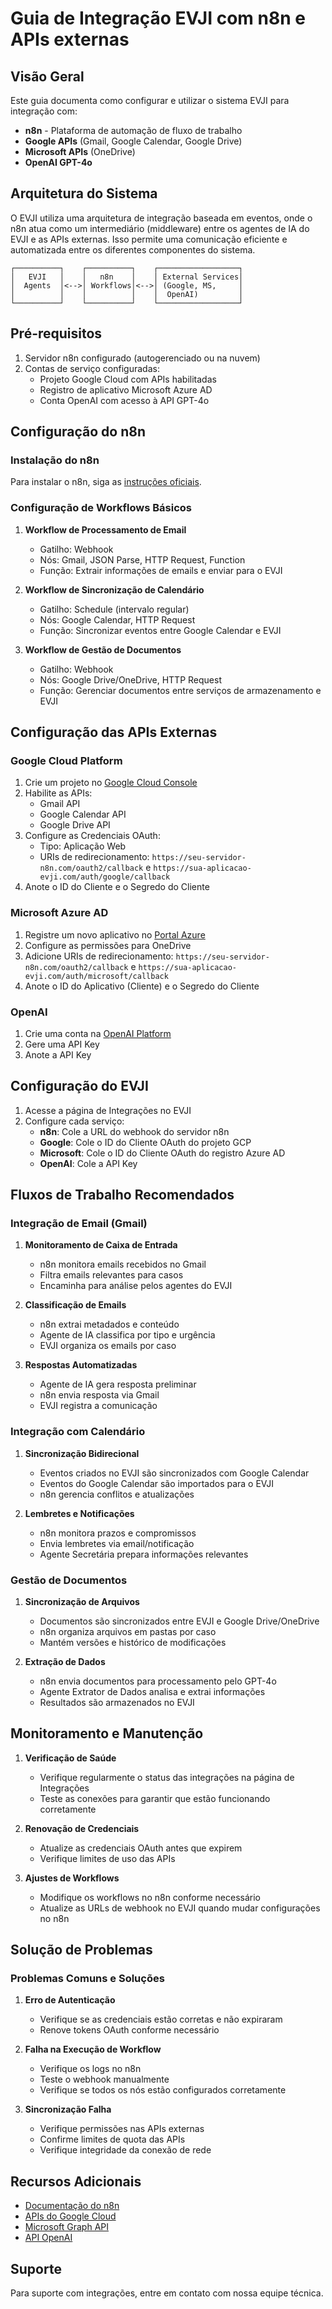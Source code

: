 
# Guia de Integração EVJI com n8n e APIs externas

## Visão Geral

Este guia documenta como configurar e utilizar o sistema EVJI para integração com:

- **n8n** - Plataforma de automação de fluxo de trabalho
- **Google APIs** (Gmail, Google Calendar, Google Drive)
- **Microsoft APIs** (OneDrive)
- **OpenAI GPT-4o**

## Arquitetura do Sistema

O EVJI utiliza uma arquitetura de integração baseada em eventos, onde o n8n atua como um intermediário (middleware) entre os agentes de IA do EVJI e as APIs externas. Isso permite uma comunicação eficiente e automatizada entre os diferentes componentes do sistema.

```
┌──────────┐    ┌──────────┐    ┌──────────────────┐
│   EVJI   │    │   n8n    │    │ External Services│
│  Agents  │<-->│ Workflows│<-->│ (Google, MS,     │
│          │    │          │    │  OpenAI)         │
└──────────┘    └──────────┘    └──────────────────┘
```

## Pré-requisitos

1. Servidor n8n configurado (autogerenciado ou na nuvem)
2. Contas de serviço configuradas:
   - Projeto Google Cloud com APIs habilitadas
   - Registro de aplicativo Microsoft Azure AD
   - Conta OpenAI com acesso à API GPT-4o

## Configuração do n8n

### Instalação do n8n

Para instalar o n8n, siga as [instruções oficiais](https://docs.n8n.io/hosting/).

### Configuração de Workflows Básicos

1. **Workflow de Processamento de Email**
   - Gatilho: Webhook
   - Nós: Gmail, JSON Parse, HTTP Request, Function
   - Função: Extrair informações de emails e enviar para o EVJI

2. **Workflow de Sincronização de Calendário**
   - Gatilho: Schedule (intervalo regular)
   - Nós: Google Calendar, HTTP Request
   - Função: Sincronizar eventos entre Google Calendar e EVJI

3. **Workflow de Gestão de Documentos**
   - Gatilho: Webhook
   - Nós: Google Drive/OneDrive, HTTP Request
   - Função: Gerenciar documentos entre serviços de armazenamento e EVJI

## Configuração das APIs Externas

### Google Cloud Platform

1. Crie um projeto no [Google Cloud Console](https://console.cloud.google.com/)
2. Habilite as APIs:
   - Gmail API
   - Google Calendar API
   - Google Drive API
3. Configure as Credenciais OAuth:
   - Tipo: Aplicação Web
   - URIs de redirecionamento: `https://seu-servidor-n8n.com/oauth2/callback` e `https://sua-aplicacao-evji.com/auth/google/callback`
4. Anote o ID do Cliente e o Segredo do Cliente

### Microsoft Azure AD

1. Registre um novo aplicativo no [Portal Azure](https://portal.azure.com/)
2. Configure as permissões para OneDrive
3. Adicione URIs de redirecionamento: `https://seu-servidor-n8n.com/oauth2/callback` e `https://sua-aplicacao-evji.com/auth/microsoft/callback`
4. Anote o ID do Aplicativo (Cliente) e o Segredo do Cliente

### OpenAI

1. Crie uma conta na [OpenAI Platform](https://platform.openai.com/)
2. Gere uma API Key
3. Anote a API Key

## Configuração do EVJI

1. Acesse a página de Integrações no EVJI
2. Configure cada serviço:
   - **n8n**: Cole a URL do webhook do servidor n8n
   - **Google**: Cole o ID do Cliente OAuth do projeto GCP
   - **Microsoft**: Cole o ID do Cliente OAuth do registro Azure AD
   - **OpenAI**: Cole a API Key

## Fluxos de Trabalho Recomendados

### Integração de Email (Gmail)

1. **Monitoramento de Caixa de Entrada**
   - n8n monitora emails recebidos no Gmail
   - Filtra emails relevantes para casos
   - Encaminha para análise pelos agentes do EVJI

2. **Classificação de Emails**
   - n8n extrai metadados e conteúdo
   - Agente de IA classifica por tipo e urgência
   - EVJI organiza os emails por caso

3. **Respostas Automatizadas**
   - Agente de IA gera resposta preliminar
   - n8n envia resposta via Gmail
   - EVJI registra a comunicação

### Integração com Calendário

1. **Sincronização Bidirecional**
   - Eventos criados no EVJI são sincronizados com Google Calendar
   - Eventos do Google Calendar são importados para o EVJI
   - n8n gerencia conflitos e atualizações

2. **Lembretes e Notificações**
   - n8n monitora prazos e compromissos
   - Envia lembretes via email/notificação
   - Agente Secretária prepara informações relevantes

### Gestão de Documentos

1. **Sincronização de Arquivos**
   - Documentos são sincronizados entre EVJI e Google Drive/OneDrive
   - n8n organiza arquivos em pastas por caso
   - Mantém versões e histórico de modificações

2. **Extração de Dados**
   - n8n envia documentos para processamento pelo GPT-4o
   - Agente Extrator de Dados analisa e extrai informações
   - Resultados são armazenados no EVJI

## Monitoramento e Manutenção

1. **Verificação de Saúde**
   - Verifique regularmente o status das integrações na página de Integrações
   - Teste as conexões para garantir que estão funcionando corretamente

2. **Renovação de Credenciais**
   - Atualize as credenciais OAuth antes que expirem
   - Verifique limites de uso das APIs

3. **Ajustes de Workflows**
   - Modifique os workflows no n8n conforme necessário
   - Atualize as URLs de webhook no EVJI quando mudar configurações no n8n

## Solução de Problemas

### Problemas Comuns e Soluções

1. **Erro de Autenticação**
   - Verifique se as credenciais estão corretas e não expiraram
   - Renove tokens OAuth conforme necessário

2. **Falha na Execução de Workflow**
   - Verifique os logs no n8n
   - Teste o webhook manualmente
   - Verifique se todos os nós estão configurados corretamente

3. **Sincronização Falha**
   - Verifique permissões nas APIs externas
   - Confirme limites de quota das APIs
   - Verifique integridade da conexão de rede

## Recursos Adicionais

- [Documentação do n8n](https://docs.n8n.io/)
- [APIs do Google Cloud](https://cloud.google.com/apis)
- [Microsoft Graph API](https://developer.microsoft.com/en-us/graph)
- [API OpenAI](https://platform.openai.com/docs/api-reference)

## Suporte

Para suporte com integrações, entre em contato com nossa equipe técnica.
